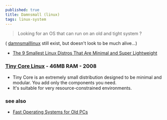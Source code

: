 ```yaml
---
published: true
title: Damnsmall (linux)
tags: linux-system
---
```

> Looking for an OS that can run on an old and tight system ?

( [damnsmalllinux](http://www.damnsmalllinux.org/notes.html) still exist, but doesn't look to be much alive...)

- [The 9 Smallest Linux Distros That Are Minimal and Super Lightweight](https://www.makeuseof.com/tag/linux-distro-space/)

### [Tiny Core Linux](http://tinycorelinux.net/welcome.html) -  46MB RAM - 2008
- Tiny Core is an extremely small distribution designed to be minimal and modular. You add only the components you need.
- It's suitable for very resource-constrained environments.

### see also
- [Fast Operating Systems for Old PCs](https://www.techworm.net/2023/08/light-fast-operating-system-old-pc-laptop-tablet.html)
